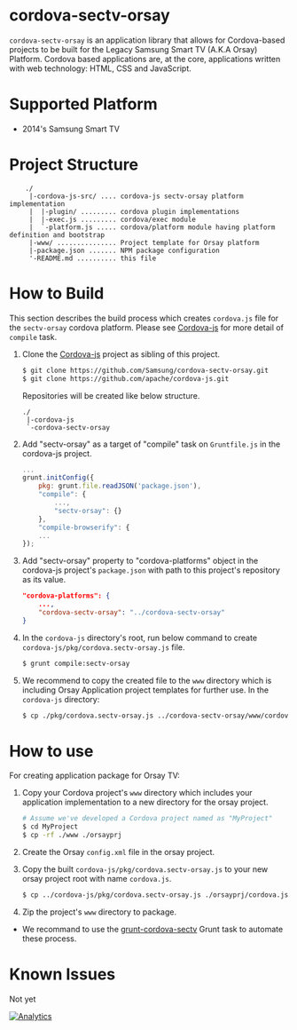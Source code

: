 # cordova-sectv-orsay
`cordova-sectv-orsay` is an application library that allows for Cordova-based projects to be built for the Legacy Samsung Smart TV (A.K.A Orsay) Platform.
Cordova based applications are, at the core, applications written with web technology: HTML, CSS and JavaScript.

# Supported Platform
* 2014's Samsung Smart TV

# Project Structure
```
    ./
     |-cordova-js-src/ .... cordova-js sectv-orsay platform implementation
     |  |-plugin/ ......... cordova plugin implementations
     |  |-exec.js ......... cordova/exec module
     |  `-platform.js ..... cordova/platform module having platform definition and bootstrap
     |-www/ ............... Project template for Orsay platform
     |-package.json ....... NPM package configuration
     '-README.md .......... this file
```

# How to Build
This section describes the build process which creates `cordova.js` file for the `sectv-orsay` cordova platform.
Please see [Cordova-js](http://github.com/apache/cordova-js) for more detail of `compile` task.

1. Clone the [Cordova-js](http://github.com/apache/cordova-js) project as sibling of this project.
    ```sh
    $ git clone https://github.com/Samsung/cordova-sectv-orsay.git
    $ git clone https://github.com/apache/cordova-js.git
    ```
    
    Repositories will be created like below structure.
    ```
    ./
     |-cordova-js
     `-cordova-sectv-orsay
    ```

2. Add "sectv-orsay" as a target of "compile" task on `Gruntfile.js` in the cordova-js project.
    ```js
    ...
    grunt.initConfig({
        pkg: grunt.file.readJSON('package.json'),
        "compile": {
            ...,
            "sectv-orsay": {}
        },
        "compile-browserify": {
        ...
    });
    ```

3. Add "sectv-orsay" property to "cordova-platforms" object in the cordova-js project's `package.json` with path to this project's repository as its value.
    ```JSON
    "cordova-platforms": {
        ...,
        "cordova-sectv-orsay": "../cordova-sectv-orsay"
    }
    ```

4. In the `cordova-js` directory's root, run below command to create `cordova-js/pkg/cordova.sectv-orsay.js` file.
    ```sh
    $ grunt compile:sectv-orsay
    ```

5. We recommend to copy the created file to the `www` directory which is including Orsay Application project templates for further use. In the `cordova-js` directory:
    ```sh
    $ cp ./pkg/cordova.sectv-orsay.js ../cordova-sectv-orsay/www/cordova.js
    ```

# How to use
For creating application package for Orsay TV:

1. Copy your Cordova project's `www` directory which includes your application implementation to a new directory for the orsay project.
    ```sh
    # Assume we've developed a Cordova project named as "MyProject"
    $ cd MyProject
    $ cp -rf ./www ./orsayprj
    ```
    
2. Create the Orsay `config.xml` file in the orsay project.
3. Copy the built `cordova-js/pkg/cordova.sectv-orsay.js` to your new orsay project root with name `cordova.js`.
    ```sh
    $ cp ../cordova-js/pkg/cordova.sectv-orsay.js ./orsayprj/cordova.js
    ```

4. Zip the project's `www` directory to package.

* We recommand to use the [grunt-cordova-sectv](http://github.com/Samsung/grunt-cordova-sectv) Grunt task to automate these process.

# Known Issues
Not yet

[![Analytics](https://ga-beacon.appspot.com/UA-70262254-1/cordova-sectv-orsay/README)](https://github.com/igrigorik/ga-beacon)
